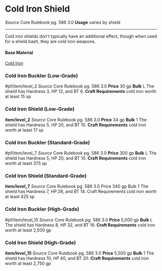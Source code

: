 # Cold Iron Shield
*Source* Core Rulebook pg. 586 3.0
**Usage** varies by shield

---
Cold iron shields don’t typically have an additional effect, though when used for a shield bash, they are cold iron weapons.

#### Base Material
[Cold Iron](../Materials/Cold%20Iron.md)

### Cold Iron Buckler (Low-Grade)
#pf/item/level_2 
*Source* Core Rulebook pg. 586 3.0
**Price** 30 gp
**Bulk** L
The shield has Hardness 3, HP 12, and BT 6.
**Craft Requirements** cold iron worth at least 15 sp

### Cold Iron Shield (Low-Grade)
**item/level_2**
*Source* Core Rulebook pg. 586 3.0
**Price** 34 gp
**Bulk** 1
The shield has Hardness 5, HP 20, and BT 10.
**Craft Requirements** cold iron worth at least 17 sp

### Cold Iron Buckler (Standard-Grade)
#pf/item/level_7
*Source* Core Rulebook pg. 586 3.0
**Price** 300 gp
**Bulk** L
The shield has Hardness 5, HP 20, and BT 10.
**Craft Requirements** cold iron worth at least 375 sp

### Cold Iron Shield (Standard-Grade)
**item/level_7**
*Source* Core Rulebook pg. 586 3.0
Price 340 gp
Bulk 1
The shield has Hardness 7, HP 28, and BT 14.
Craft Requirements cold iron worth at least 425 sp

### Cold Iron Buckler (High-Grade)
#pf/item/level_15
*Source* Core Rulebook pg. 586 3.0
**Price** 5,000 gp
**Bulk** L
The shield has Hardness 8, HP 32, and BT 16.
**Craft Requirements** cold iron worth at least 2,500 gp

### Cold Iron Shield (High-Grade)
**item/level_15**
*Source* Core Rulebook pg. 586 3.0
**Price** 5,500 gp
**Bulk** 1
The shield has Hardness 10, HP 40, and BT 20.
**Craft Requirements** cold iron worth at least 2,750 gp